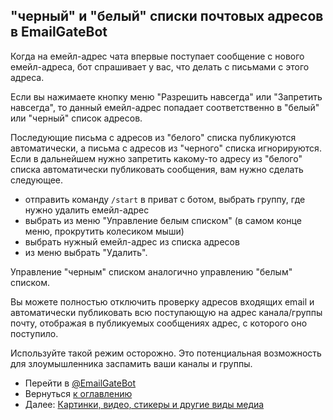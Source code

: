 ## "черный" и "белый" списки почтовых адресов в EmailGateBot

Когда на емейл-адрес чата впервые поступает сообщение с нового емейл-адреса, бот спрашивает у вас, что делать с письмами с этого адреса.

Если вы нажимаете кнопку меню "Разрешить навсегда" или "Запретить навсегда", то данный емейл-адрес попадает соответственно в "белый" или "черный" список адресов.

Последующие письма с адресов из "белого" списка публикуются автоматически, а письма с адресов из "черного" списка игнорируются.
Если в дальнейшем нужно запретить какому-то адресу из "белого" списка автоматически публиковать сообщения, вам нужно сделать следующее.

- отправить команду `/start` в приват с ботом, выбрать группу, где нужно удалить емейл-адрес
- выбрать из меню "Управление белым списком" (в самом конце меню, прокрутить колесиком мыши)
- выбрать нужный емейл-адрес из списка адресов
- из меню выбрать "Удалить".

Управление "черным" списком аналогично управлению "белым" списком.

Вы можете полностью отключить проверку адресов входящих email и автоматически публиковать всю поступающую на адрес канала/группы почту,
отображая в публикуемых сообщениях адрес, с которого оно поступило.

Используйте такой режим осторожно. Это потенциальная возможность для злоумышленника заспамить ваши каналы и группы.

- Перейти в [@EmailGateBot](http://t.me/EmailGateBot?start=utm_KDaxQG000_github-ru-stoplist)
- Вернуться [к оглавлению](guide.md)
- Далее: [Картинки, видео, стикеры и другие виды медиа](media.md)
